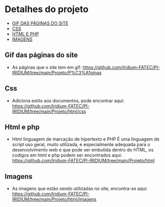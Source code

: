 # Detalhes do projeto

- [GIF DAS PÁGINAS DO SITE](#Gif-das-páginas-do-site)
- [CSS](#Css)
- [HTML E PHP](#Html-e-php)
- [IMAGENS](#Imagens)

## Gif das páginas do site

- As páginas que o site tem em gif: https://github.com/Iridium-FATEC/PI-IRIDIUM/tree/main/Projeto/P%C3%A1ginas

## Css

- Adiciona estilo aos documentos, pode encontrar aqui: https://github.com/Iridium-FATEC/PI-IRIDIUM/tree/main/Projeto/html/css

## Html e php

- Html linguagem de marcação de hipertexto e PHP É uma linguagem de script uso geral, muito utilizada, e especialmente adequada para o desenvolvimento web e que pode ser embutida dentro do HTML, os codigos em html e php podem ser encontrados aqui: https://github.com/Iridium-FATEC/PI-IRIDIUM/tree/main/Projeto/html

## Imagens

- As imagens que estão sendo utilizadas no site, encontra-se aqui: https://github.com/Iridium-FATEC/PI-IRIDIUM/tree/main/Projeto/html/imagens



